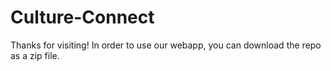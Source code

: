 # Culture-Connect

Thanks for visiting! In order to use our webapp, you can download the repo as a zip file.

